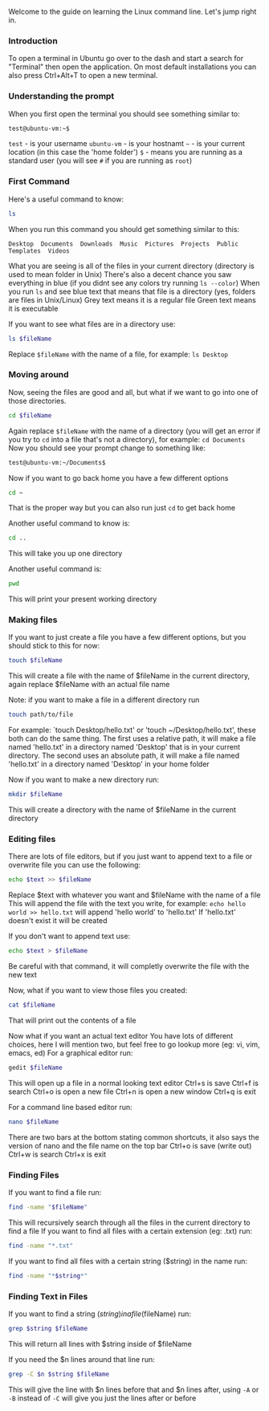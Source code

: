 Welcome to the guide on learning the Linux command line. Let's jump right in.

### Introduction
To open a terminal in Ubuntu go over to the dash and start a search for "Terminal" then open the application.
On most default installations you can also press Ctrl+Alt+T to open a new terminal.

### Understanding the prompt
When you first open the terminal you should see something similar to:
```Bash
test@ubuntu-vm:~$
```
`test` - is your username
`ubuntu-vm` - is your hostnamt
`~` - is your current location (in this case the 'home folder')
`$` - means you are running as a standard user (you will see `#` if you are running as `root`)


### First Command
Here's a useful command to know:
```Bash
ls
```
When you run this command you should get something similar to this:
```
Desktop  Documents  Downloads  Music  Pictures  Projects  Public  Templates  Videos
```
What you are seeing is all of the files in your current directory (directory is used to mean folder in Unix)
There's also a decent chance you saw everything in blue (if you didnt see any colors try running `ls --color`)
When you run `ls` and see blue text that means that file is a directory (yes, folders are files in Unix/Linux)
Grey text means it is a regular file
Green text means it is executable

If you want to see what files are in a directory use:
```Bash
ls $fileName
````
Replace `$fileName` with the name of a file, for example: `ls Desktop`

### Moving around
Now, seeing the files are good and all, but what if we want to go into one of those directories.
```Bash
cd $fileName
```
Again replace `$fileName` with the name of a directory (you will get an error if you try to `cd` into a file that's not a directory), for example: `cd Documents`
Now you should see your prompt change to something like:
```Bash
test@ubuntu-vm:~/Documents$
```
Now if you want to go back home you have a few different options
```Bash
cd ~
```
That is the proper way but you can also run just `cd` to get back home

Another useful command to know is:
```Bash
cd ..
```
This will take you up one directory

Another useful command is:
```Bash
pwd
```
This will print your present working directory

### Making files
If you want to just create a file you have a few different options, but you should stick to this for now:
```Bash
touch $fileName
```
This will create a file with the name of $fileName in the current directory, again replace $fileName with an actual file name

Note: if you want to make a file in a different directory run
```Bash
touch path/to/file
```
For example: `touch Desktop/hello.txt' or 'touch ~/Desktop/hello.txt', these both can do the same thing. The first uses a relative path, it will make a file named 'hello.txt' in a directory named 'Desktop' that is in your current directory. The second uses an absolute path, it will make a file named 'hello.txt' in a directory named 'Desktop' in your home folder

Now if you want to make a new directory run:
```Bash
mkdir $fileName
```
This will create a directory with the name of $fileName in the current directory

### Editing files
There are lots of file editors, but if you just want to append text to a file or overwrite file you can use the following:
```Bash
echo $text >> $fileName
```
Replace $text with whatever you want and $fileName with the name of a file
This will append the file with the text you write, for example: `echo hello world >> hello.txt` will append 'hello world' to 'hello.txt'
If 'hello.txt' doesn't exist it will be created

If you don't want to append text use:
```Bash
echo $text > $fileName
```
Be careful with that command, it will completly overwrite the file with the new text

Now, what if you want to view those files you created:
```Bash
cat $fileName
```
That will print out the contents of a file

Now what if you want an actual text editor
You have lots of different choices, here I will mention two, but feel free to go lookup more (eg: vi, vim, emacs, ed)
For a graphical editor run:
```Bash
gedit $fileName
```
This will open up a file in a normal looking text editor
Ctrl+s is save
Ctrl+f is search
Ctrl+o is open a new file
Ctrl+n is open a new window
Ctrl+q is exit

For a command line based editor run:
```Bash
nano $fileName
```
There are two bars at the bottom stating common shortcuts, it also says the version of nano and the file name on the top bar
Ctrl+o is save (write out)
Ctrl+w is search
Ctrl+x is exit

### Finding Files
If you want to find a file run:
```Bash
find -name "$fileName"
```
This will recursively search through all the files in the current directory to find a file
If you want to find all files with a certain extension (eg: .txt) run:
```Bash
find -name "*.txt"
```
If you want to find all files with a certain string ($string) in the name run:
```Bash
find -name "*$string*"
```

### Finding Text in Files
If you want to find a string ($string) in a file ($fileName) run:
```Bash
grep $string $fileName
```
This will return all lines with $string inside of $fileName

If you need the $n lines around that line run:
```Bash
grep -C $n $string $fileName
```
This will give the line with $n lines before that and $n lines after, using `-A` or `-B` instead of `-C` will give you just the lines after or before
